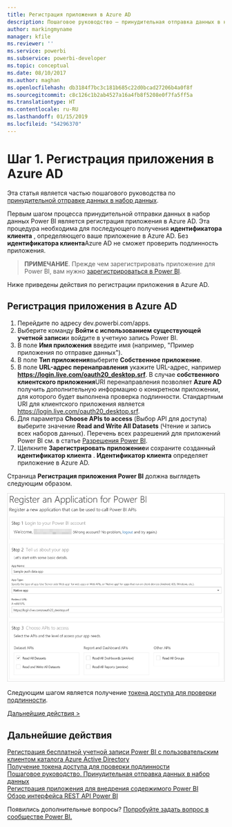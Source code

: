 ```yaml
---
title: Регистрация приложения в Azure AD
description: Пошаговое руководство — принудительная отправка данных в набор данных — регистрация приложения в Azure AD
author: markingmyname
manager: kfile
ms.reviewer: ''
ms.service: powerbi
ms.subservice: powerbi-developer
ms.topic: conceptual
ms.date: 08/10/2017
ms.author: maghan
ms.openlocfilehash: db3184f7bc3c181b685c22d0bcad27206b4a0f8f
ms.sourcegitcommit: c8c126c1b2ab4527a16a4fb8f5208e0f7fa5ff5a
ms.translationtype: HT
ms.contentlocale: ru-RU
ms.lasthandoff: 01/15/2019
ms.locfileid: "54296370"
---
```

# <a name="step-1-register-an-app-with-azure-ad"></a>Шаг 1. Регистрация приложения в Azure AD
Эта статья является частью пошагового руководства по [принудительной отправке данных в набор данных](walkthrough-push-data.md).

Первым шагом процесса принудительной отправки данных в набор данных Power BI является регистрация приложения в Azure AD. Эта процедура необходима для последующего получения **идентификатора клиента** , определяющего ваше приложение в Azure AD. Без **идентификатора клиента**Azure AD не сможет проверить подлинность приложения.

> **ПРИМЕЧАНИЕ**. Прежде чем зарегистрировать приложение для Power BI, вам нужно [зарегистрироваться в Power BI](create-an-azure-active-directory-tenant.md).
> 
> 

Ниже приведены действия по регистрации приложения в Azure AD.

## <a name="register-an-app-in-azure-ad"></a>Регистрация приложения в Azure AD
1. Перейдите по адресу dev.powerbi.com/apps.
2. Выберите команду **Войти с использованием существующей учетной записи**и войдите в учетную запись Power BI.
3. В поле **Имя приложения** введите имя (например, "Пример приложения по отправке данных").
4. В поле **Тип приложения**выберите **Собственное приложение**.
5. В поле **URL-адрес перенаправления** укажите URL-адрес, например **https://login.live.com/oauth20_desktop.srf**. В случае **собственного клиентского приложения**URI перенаправления позволяет **Azure AD** получить дополнительную информацию о конкретном приложении, для которого будет выполнена проверка подлинности. Стандартным URI для клиентского приложения является https://login.live.com/oauth20_desktop.srf.
6. Для параметра **Choose APIs to access** (Выбор API для доступа) выберите значение **Read and Write All Datasets** (Чтение и запись всех наборов данных). Перечень всех разрешений для приложений Power BI см. в статье [Разрешения Power BI](power-bi-permissions.md).
7. Щелкните **Зарегистрировать приложение**и сохраните созданный **идентификатор клиента** . **Идентификатор клиента** определяет приложение в Azure AD.

Страница **Регистрация приложения Power BI** должна выглядеть следующим образом.

![](media/walkthrough-push-data-register-app-with-azure-ad/powerbi-developer-sample-register-app.png)

Следующим шагом является получение [токена доступа для проверки подлинности](walkthrough-push-data-get-token.md).

[Дальнейшие действия >](walkthrough-push-data-get-token.md)

## <a name="next-steps"></a>Дальнейшие действия
[Регистрация бесплатной учетной записи Power BI с пользовательским клиентом каталога Azure Active Directory](create-an-azure-active-directory-tenant.md)  
[Получение токена доступа для проверки подлинности](walkthrough-push-data-get-token.md)  
[Пошаговое руководство. Принудительная отправка данных в набор данных](walkthrough-push-data.md)  
[Регистрация приложения для внедрения содержимого Power BI](register-app.md)  
[Обзор интерфейса REST API Power BI](overview-of-power-bi-rest-api.md)  

Появились дополнительные вопросы? [Попробуйте задать вопрос в сообществе Power BI.](http://community.powerbi.com/)

